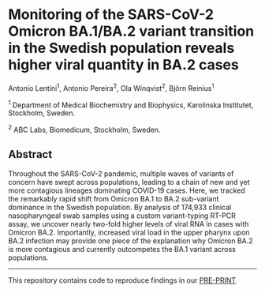 # Monitoring of the SARS-CoV-2 Omicron BA.1/BA.2 variant transition in the Swedish population reveals higher viral quantity in BA.2 cases

Antonio Lentini<sup>1</sup>, Antonio Pereira<sup>2</sup>, Ola Winqvist<sup>2</sup>, Björn Reinius<sup>1</sup>

<sup>1</sup> Department of Medical Biochemistry and Biophysics, Karolinska Institutet, Stockholm, Sweden.

<sup>2</sup> ABC Labs, Biomedicum, Stockholm, Sweden.

## Abstract
Throughout the SARS-CoV-2 pandemic, multiple waves of variants of concern have swept 
across populations, leading to a chain of new and yet more contagious lineages dominating 
COVID-19 cases. Here, we tracked the remarkably rapid shift from Omicron BA.1 to BA.2 sub-variant 
dominance in the Swedish population. By analysis of 174,933 clinical nasopharyngeal 
swab samples using a custom variant-typing RT-PCR assay, we uncover nearly two-fold higher 
levels of viral RNA in cases with Omicron BA.2. Importantly, increased viral load in the upper 
pharynx upon BA.2 infection may provide one piece of the explanation why Omicron BA.2 is 
more contagious and currently outcompetes the BA.1 variant across populations.

---

This repository contains code to reproduce findings in our [PRE-PRINT](https://doi.org/10.1101/2022.03.26.22272984)
